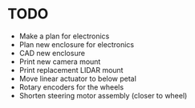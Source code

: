 # TODO

- Make a plan for electronics
- Plan new enclosure for electronics
- CAD new enclosure
- Print new camera mount
- Print replacement LIDAR mount
- Move linear actuator to below petal
- Rotary encoders for the wheels
- Shorten steering motor assembly (closer to wheel)